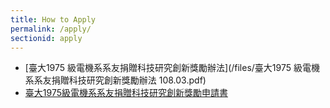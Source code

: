 ```yaml
---
title: How to Apply
permalink: /apply/
sectionid: apply
---
```

- [臺大1975 級電機系系友捐贈科技研究創新獎勵辦法](/files/臺大1975 級電機系系友捐贈科技研究創新獎勵辦法 108.03.pdf)
- [臺大1975級電機系系友捐贈科技研究創新獎勵申請書](/files/臺大1975級電機系系友捐贈科技研究創新獎勵申請書.doc)
